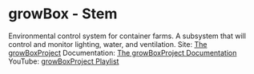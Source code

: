 # growBox - Stem
Environmental control system for container farms. A subsystem that will control and monitor lighting, water, and ventilation. 
Site: [The growBoxProject](http://thegrowboxproject.com)
Documentation: [The growBoxProject Documentation](https://mjnshosting.atlassian.net/wiki/spaces/MKB/pages/666533912/TBBT+Grow+Pod+-+Prototype)
YouTube: [growBoxProject Playlist](https://www.youtube.com/watch?v=Wj2nhrA2hX8&list=PLFwrukKhzwLi123Tsg_ZXVXs2WnTBKwnU)
